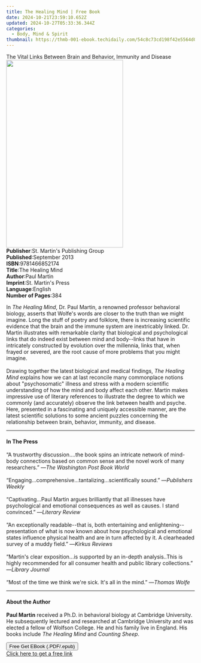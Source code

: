 ```yaml
---
title: The Healing Mind | Free Book
date: 2024-10-21T23:59:10.652Z
updated: 2024-10-27T05:33:36.344Z
categories:
  - Body, Mind & Spirit
thumbnail: https://thmb-001-ebook.techidaily.com/54c8c73cd198f42e5564d0d37fe929c9cad674ea2ea6b1c7a6f24bcf2f42c2dd.jpg
---
```

<main id="book-container">
  <div class="flex flex-col">
    <div class="book-brief flex-1 py-6 px-4 sm:p-6 md:py-10 md:px-8">
      <!-- brief-->
      <div class="book-brief-main">
        The Vital Links Between Brain and Behavior, Immunity and Disease
      </div>
    </div>
    <div
      class="book-meta-info flex-1 grid gap-4 col-start-1 col-end-3 row-start-1 sm:mb-6 sm:grid-cols-4 lg:gap-6 lg:col-start-2 lg:row-end-6 lg:row-span-6 lg:mb-0"
    >
      <div
        class="book-meta-info-left place-content-center mt-4 p-4 text-sm leading-6 col-start-2 col-span-2 dark:text-slate-400"
      >
        <img
          class="w-full h-500 object-cover rounded-lg sm:h-255 sm:col-span-2 lg:col-span-full"
          src="https://img-001-ebook.techidaily.com/6b813f5e53f90fc18befed53fab7abbd5995e44ffd8dfd9ded422da312a28c5c.jpg"
          alt=""
          width="312"
          height="500"
        />
      </div>
      <div
        class="book-meta-info-right mt-2 col-start-1 row-start-2 col-span-3 self-center"
      >
        <!-- meta data  -->
        <div class="flex flex-col px-4 md:px-8">
          <div class="flex-1">
            <strong>Publisher</strong>:<span class="px-2"
              >St. Martin&#39;s Publishing Group</span
            >
          </div>
          <div class="flex-1">
            <strong>Published</strong>:<span class="px-2">September 2013</span>
          </div>
          <div class="flex-1">
            <strong>ISBN</strong>:<span class="px-2">9781466852174</span>
          </div>
          <div class="flex-1">
            <strong>Title</strong>:<span class="px-2">The Healing Mind</span>
          </div>
          <div class="flex-1">
            <strong>Author</strong>:<span class="px-2">Paul Martin</span>
          </div>
          <div class="flex-1">
            <strong>Imprint</strong>:<span class="px-2"
              >St. Martin&#39;s Press</span
            >
          </div>
          <div class="flex-1">
            <strong>Language</strong>:<span class="px-2">English</span>
          </div>
          <div class="flex-1">
            <strong>Number of Pages</strong>:<span class="px-2">384</span>
          </div>
        </div>
      </div>
    </div>
    <div class="book-description flex-1 py-6 px-4 sm:p-6 md:py-10 md:px-8">
      <div class="book-description-main">
        <div accordion-content="" id="description">
          <p>
            In <i>The Healing Mind</i>, Dr. Paul Martin, a renowned professor
            behavioral biology, asserts that Wolfe's words are closer to the
            truth than we might imagine. Long the stuff of poetry and folklore,
            there is increasing scientific evidence that the brain and the
            immune system are inextricably linked. Dr. Martin illustrates with
            remarkable clarity that biological and psychological links that do
            indeed exist between mind and body--links that have in intricately
            constructed by evolution over the millennia, links that, when frayed
            or severed, are the root cause of more problems that you might
            imagine.<br /><br />Drawing together the latest biological and
            medical findings, <i>The Healing Mind</i> explains how we can at
            last reconcile many commonplace notions about "psychosomatic"
            illness and stress with a modern scientific understanding of how the
            mind and body affect each other. Martin makes impressive use of
            literary references to illustrate the degree to which we commonly
            (and accurately) observe the link between health and psyche. Here,
            presented in a fascinating and uniquely accessible manner, are the
            latest scientific solutions to some ancient puzzles concerning the
            relationship between brain, behavior, immunity, and disease.
          </p>
        </div>
        <div class="accordion-fader"></div>
      </div>
    </div>
    <div class="book-excerpts flex-1 py-6 px-4 sm:p-6 md:py-10 md:px-8">
      <!-- excerpts-->
      <div class="book-excerpts-main">
        <hr />
        <h4 class="placeholder placeholder-heading">
          <span>In The Press</span>
        </h4>
        <p></p>
        <p>
          “A trustworthy discussion....the book spins an intricate network of
          mind-body connections based on common sense and the novel work of many
          researchers.” —<i>The Washington Post Book World</i
          ><br /><br />“Engaging...comprehensive...tantalizing...scientifically
          sound.” —<i>Publishers Weekly</i><br /><br />“Captivating...Paul
          Martin argues brilliantly that all illnesses have psychological and
          emotional consequences as well as causes. I stand convinced.” —<i
            >Literary Review</i
          ><br /><br />“An exceptionally readable--that is, both entertaining
          and enlightening--presentation of what is now known about how
          psychological and emotional states influence physical health and are
          in turn affected by it. A clearheaded survey of a muddy field.” —<i
            >Kirkus Reviews</i
          ><br /><br />“Martin's clear exposition...is supported by an in-depth
          analysis..This is highly recommended for all consumer health and
          public library collections.” —<i>Library Journal</i><br /><br />“Most
          of the time we think we're sick. It's all in the mind.” —<i
            >Thomas Wolfe</i
          >
        </p>
        <p></p>
      </div>
    </div>
    <div class="book-about-author flex-1 py-6 px-4 sm:p-6 md:py-10 md:px-8">
      <!-- about author-->
      <div class="book-main-author-main">
        <hr />
        <h4 class="placeholder placeholder-heading">
          <span>About the Author</span>
        </h4>
        <p>
          <b>Paul Martin</b> received a Ph.D. in behavioral biology at Cambridge
          University. He subsequently lectured and researched at Cambridge
          University and was elected a fellow of Wolfson College. He and his
          family live in England. His books include <i>The Healing Mind</i> and
          <i>Counting Sheep</i>.
        </p>
      </div>
    </div>
    <div class="book-free-get flex-1 py-6 px-4 sm:p-6 md:py-10 md:px-8">
      <button
        id="btn-free-get"
        class="bg-blue-500 hover:bg-blue-700 text-white font-bold py-2 px-4 rounded"
      >
        Free Get EBook (.PDF/.epub)
      </button>
      <div id="countdown-display" class="px-2 text-lg mt-2"></div>
      <a
        id="free-link"
        class="hidden bg-blue-500 hover:bg-blue-700 text-white font-bold py-2 px-4 rounded"
        href="https://www.ebooks.com/en-us/book/1360770/the-healing-mind/paul-martin/"
        target="_blank"
        >Click here to get a free link</a
      >
    </div>
    <script>
      let countdownTime = 0;
      let countdownInterval = null;
      document
        .getElementById('btn-free-get')
        .addEventListener('click', startCountdown);
      function startCountdown() {
        countdownTime = new Date().getTime() + 60000 * 3;
        countdownInterval = setInterval(updateCountdown, 1000);
        document.getElementById('btn-free-get').disabled = true;
        document
          .getElementById('btn-free-get')
          .classList.add('bg-gray-500', 'cursor-not-allowed');
      }
      function updateCountdown() {
        let currentTime = new Date().getTime();
        let timeLeft = countdownTime - currentTime;
        let secondsLeft = Math.floor(timeLeft / 1000);
        document.getElementById('countdown-display').innerHTML =
          `Remaining time: ${secondsLeft} seconds.`;
        if (secondsLeft <= 0) {
          clearInterval(countdownInterval);
          document.getElementById('btn-free-get').classList.add('hidden');
          document.getElementById('free-link').classList.remove('hidden');
          document.getElementById('countdown-display').innerHTML = '';
        }
      }
    </script>
  </div>
</main>

<ins class="adsbygoogle"
      style="display:block"
      data-ad-client="ca-pub-7571918770474297"
      data-ad-slot="8358498916"
      data-ad-format="auto"
      data-full-width-responsive="true"></ins>
    